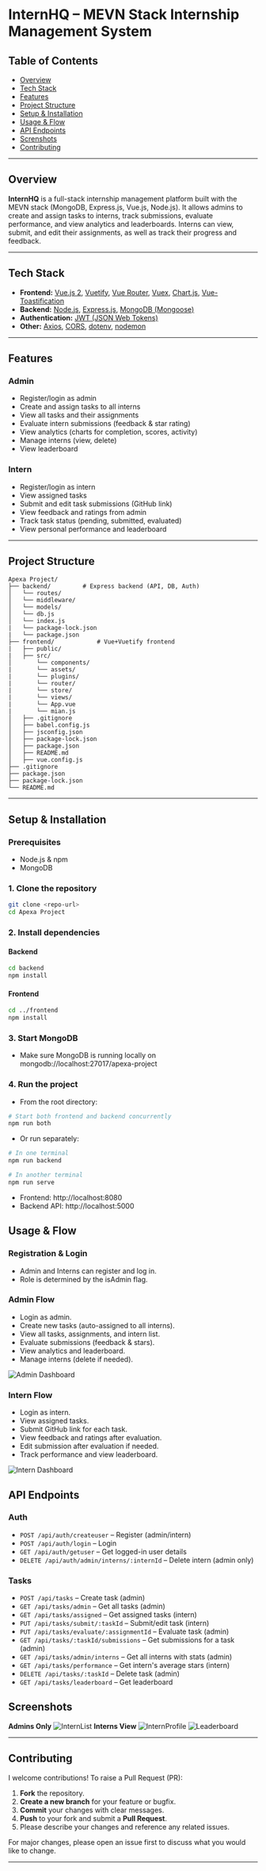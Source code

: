 
# InternHQ – MEVN Stack Internship Management System

## Table of Contents

- [Overview](#overview)
- [Tech Stack](#tech-stack)
- [Features](#features)
- [Project Structure](#project-structure)
- [Setup & Installation](#setup--installation)
- [Usage & Flow](#usage--flow)
- [API Endpoints](#api-endpoints)
- [Screnshots](#screenshots)
- [Contributing](#contributing)

---

## Overview

**InternHQ** is a full-stack internship management platform built with the MEVN stack (MongoDB, Express.js, Vue.js, Node.js). It allows admins to create and assign tasks to interns, track submissions, evaluate performance, and view analytics and leaderboards. Interns can view, submit, and edit their assignments, as well as track their progress and feedback.

---

## Tech Stack

- **Frontend:** [Vue.js 2](https://vuejs.org/), [Vuetify](https://vuetifyjs.com/), [Vue Router](https://router.vuejs.org/), [Vuex](https://vuex.vuejs.org/), [Chart.js](https://www.chartjs.org/), [Vue-Toastification](https://vue-toastification.maronato.dev/)
- **Backend:** [Node.js](https://nodejs.org/), [Express.js](https://expressjs.com/), [MongoDB (Mongoose)](https://mongoosejs.com/)
- **Authentication:** [JWT (JSON Web Tokens)](https://jwt.io/)
- **Other:** [Axios](https://axios-http.com/), [CORS](https://expressjs.com/en/resources/middleware/cors.html), [dotenv](https://github.com/motdotla/dotenv), [nodemon](https://nodemon.io/)

---

## Features

### Admin
- Register/login as admin
- Create and assign tasks to all interns
- View all tasks and their assignments
- Evaluate intern submissions (feedback & star rating)
- View analytics (charts for completion, scores, activity)
- Manage interns (view, delete)
- View leaderboard

### Intern
- Register/login as intern
- View assigned tasks
- Submit and edit task submissions (GitHub link)
- View feedback and ratings from admin
- Track task status (pending, submitted, evaluated)
- View personal performance and leaderboard

---

## Project Structure
```
Apexa Project/
├── backend/         # Express backend (API, DB, Auth)
│   └── routes/
│   └── middleware/
│   └── models/
│   └── db.js
│   └── index.js
|   └── package-lock.json
|   └── package.json
├── frontend/            # Vue+Vuetify frontend
|   ├── public/
|   ├── src/
│       └── components/
|       └── assets/
|       └── plugins/
|       └── router/
|       └── store/
|       └── views/
|       └── App.vue
|       └── mian.js
│   ├── .gitignore
│   ├── babel.config.js
│   ├── jsconfig.json
│   ├── package-lock.json
│   ├── package.json
│   ├── README.md
│   ├── vue.config.js
├── .gitignore
├── package.json
├── package-lock.json
└── README.md

```
---

## Setup & Installation

### Prerequisites

- Node.js & npm
- MongoDB

### 1. Clone the repository

```sh
git clone <repo-url>
cd Apexa Project
```
### 2. Install dependencies
#### Backend
```sh
cd backend
npm install
```
#### Frontend
```sh
cd ../frontend
npm install
```

### 3. Start MongoDB
- Make sure MongoDB is running locally on mongodb://localhost:27017/apexa-project

### 4. Run the project
- From the root directory:
```sh
# Start both frontend and backend concurrently
npm run both
```
- Or run separately:
```sh
# In one terminal
npm run backend

# In another terminal
npm run serve
```
- Frontend: http://localhost:8080
- Backend API: http://localhost:5000

## Usage & Flow
### Registration & Login
- Admin and Interns can register and log in.
- Role is determined by the isAdmin flag.
### Admin Flow
- Login as admin.
- Create new tasks (auto-assigned to all interns).
- View all tasks, assignments, and intern list.
- Evaluate submissions (feedback & stars).
- View analytics and leaderboard.
- Manage interns (delete if needed).

![Admin Dashboard](./frontend/src/assets/AdminDash.png)

### Intern Flow
- Login as intern.
- View assigned tasks.
- Submit GitHub link for each task.
- View feedback and ratings after evaluation.
- Edit submission after evaluation if needed.
- Track performance and view leaderboard.

![Intern Dashboard](./frontend/src/assets/InternDash.png)


## API Endpoints
### Auth
- `POST /api/auth/createuser` – Register (admin/intern)
- `POST /api/auth/login` – Login
- `GET /api/auth/getuser` – Get logged-in user details
- `DELETE /api/auth/admin/interns/:internId` – Delete intern (admin only)

### Tasks
- `POST /api/tasks` – Create task (admin)
- `GET /api/tasks/admin` – Get all tasks (admin)
- `GET /api/tasks/assigned` – Get assigned tasks (intern)
- `PUT /api/tasks/submit/:taskId` – Submit/edit task (intern)
- `PUT /api/tasks/evaluate/:assignmentId` – Evaluate task (admin)
- `GET /api/tasks/:taskId/submissions` – Get submissions for a task (admin)
- `GET /api/tasks/admin/interns` – Get all interns with stats (admin)
- `GET /api/tasks/performance` – Get intern's average stars (intern)
- `DELETE /api/tasks/:taskId` – Delete task (admin)
- `GET /api/tasks/leaderboard` – Get leaderboard

## Screenshots
**Admins Only**
![InternList](./frontend/src/assets/InternList.png)
**Interns View**
![InternProfile](./frontend/src/assets/InternProfile.png)
![Leaderboard](./frontend/src/assets/LeaderBoards.png)
 
---

## Contributing

I welcome contributions! To raise a Pull Request (PR):

1. **Fork** the repository.
2. **Create a new branch** for your feature or bugfix.
3. **Commit** your changes with clear messages.
4. **Push** to your fork and submit a **Pull Request**.
5. Please describe your changes and reference any related issues.

For major changes, please open an issue first to discuss what you would like to change.

---

